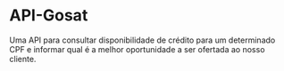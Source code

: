# API-Gosat
Uma API para consultar disponibilidade de crédito para um determinado CPF e informar qual é a melhor oportunidade a ser ofertada ao nosso cliente. 
